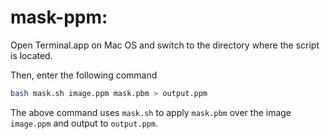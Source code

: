 # mask-ppm:

Open Terminal.app on Mac OS and switch to the directory where the script is located.

Then, enter the following command
```bash 
bash mask.sh image.ppm mask.pbm > output.ppm
```

The above command uses `mask.sh` to apply `mask.pbm` over the image `image.ppm` and output to `output.ppm`.


